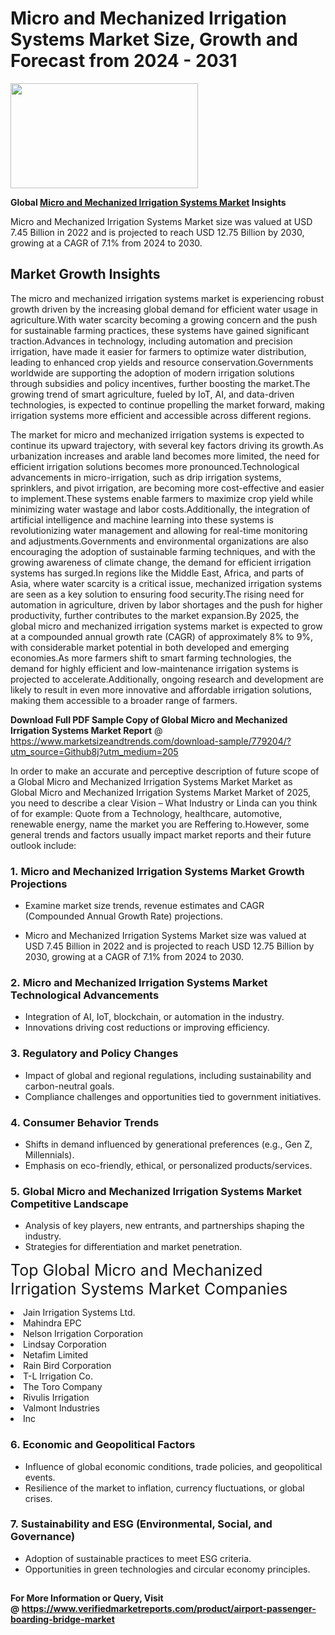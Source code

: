 <H1>Micro and Mechanized Irrigation Systems Market Size, Growth and Forecast from 2024 - 2031</H1><img class="aligncenter size-medium wp-image-584254" src="https://thirdeyenews.in/wp-content/uploads/2024/09/Global-Market-Research-300x168.jpeg" alt="" width="300" height="168" /><p><strong>Global&nbsp;<a href="https://www.marketsizeandtrends.com/download-sample/779204/?utm_source=Github8j?utm_medium=205">Micro and Mechanized Irrigation Systems Market</a> Insights</strong></p><p>Micro and Mechanized Irrigation Systems Market size was valued at USD 7.45 Billion in 2022 and is projected to reach USD 12.75 Billion by 2030, growing at a CAGR of 7.1% from 2024 to 2030.</p><p><h2>Market Growth Insights</h2> <p>The micro and mechanized irrigation systems market is experiencing robust growth driven by the increasing global demand for efficient water usage in agriculture.With water scarcity becoming a growing concern and the push for sustainable farming practices, these systems have gained significant traction.Advances in technology, including automation and precision irrigation, have made it easier for farmers to optimize water distribution, leading to enhanced crop yields and resource conservation.Governments worldwide are supporting the adoption of modern irrigation solutions through subsidies and policy incentives, further boosting the market.The growing trend of smart agriculture, fueled by IoT, AI, and data-driven technologies, is expected to continue propelling the market forward, making irrigation systems more efficient and accessible across different regions.</p> <p>The market for micro and mechanized irrigation systems is expected to continue its upward trajectory, with several key factors driving its growth.As urbanization increases and arable land becomes more limited, the need for efficient irrigation solutions becomes more pronounced.Technological advancements in micro-irrigation, such as drip irrigation systems, sprinklers, and pivot irrigation, are becoming more cost-effective and easier to implement.These systems enable farmers to maximize crop yield while minimizing water wastage and labor costs.Additionally, the integration of artificial intelligence and machine learning into these systems is revolutionizing water management and allowing for real-time monitoring and adjustments.Governments and environmental organizations are also encouraging the adoption of sustainable farming techniques, and with the growing awareness of climate change, the demand for efficient irrigation systems has surged.In regions like the Middle East, Africa, and parts of Asia, where water scarcity is a critical issue, mechanized irrigation systems are seen as a key solution to ensuring food security.The rising need for automation in agriculture, driven by labor shortages and the push for higher productivity, further contributes to the market expansion.By 2025, the global micro and mechanized irrigation systems market is expected to grow at a compounded annual growth rate (CAGR) of approximately 8% to 9%, with considerable market potential in both developed and emerging economies.As more farmers shift to smart farming technologies, the demand for highly efficient and low-maintenance irrigation systems is projected to accelerate.Additionally, ongoing research and development are likely to result in even more innovative and affordable irrigation solutions, making them accessible to a broader range of farmers.<p><span class=""><strong>Download Full PDF Sample Copy of Global Micro and Mechanized Irrigation Systems Market Report</strong> @ <a href="https://www.marketsizeandtrends.com/download-sample/779204/?utm_source=Github8j?utm_medium=205" target="_blank">https://www.marketsizeandtrends.com/download-sample/779204/?utm_source=Github8j?utm_medium=205</a></span></p><p>In order to make an accurate and perceptive description of future scope of a Global&nbsp;Micro and Mechanized Irrigation Systems Market Market as Global&nbsp;Micro and Mechanized Irrigation Systems Market Market of 2025, you need to describe a clear Vision &ndash; What Industry or Linda can you think of for example: Quote from a Technology, healthcare, automotive, renewable energy, name the market you are Reffering to.However, some general trends and factors usually impact market reports and their future outlook include:</p><h3>1.&nbsp;<strong>Micro and Mechanized Irrigation Systems Market Growth Projections</strong></h3><ul><li>Examine market size trends, revenue estimates and CAGR (Compounded Annual Growth Rate) projections.</li><li><p>Micro and Mechanized Irrigation Systems Market size was valued at USD 7.45 Billion in 2022 and is projected to reach USD 12.75 Billion by 2030, growing at a CAGR of 7.1% from 2024 to 2030.</p></li></ul><h3>2.&nbsp;<strong>Micro and Mechanized Irrigation Systems Market Technological Advancements</strong></h3><ul><li>Integration of AI, IoT, blockchain, or automation in the industry.</li><li>Innovations driving cost reductions or improving efficiency.</li></ul><h3>3.&nbsp;<strong>Regulatory and Policy Changes</strong></h3><ul><li>Impact of global and regional regulations, including sustainability and carbon-neutral goals.</li><li>Compliance challenges and opportunities tied to government initiatives.</li></ul><h3>4.&nbsp;<strong>Consumer Behavior Trends</strong></h3><ul><li>Shifts in demand influenced by generational preferences (e.g., Gen Z, Millennials).</li><li>Emphasis on eco-friendly, ethical, or personalized products/services.</li></ul><h3>5.&nbsp;<strong>Global Micro and Mechanized Irrigation Systems Market Competitive Landscape</strong></h3><ul><li>Analysis of key players, new entrants, and partnerships shaping the industry.</li><li>Strategies for differentiation and market penetration.</li></ul><p data-pm-slice="1 1 []"><span style="color: inherit; font-family: inherit; font-size: 25px;">Top Global Micro and Mechanized Irrigation Systems Market Companies</span></p><div class="" data-test-id=""><p><li>Jain Irrigation Systems Ltd.</li><li> Mahindra EPC</li><li> Nelson Irrigation Corporation</li><li> Lindsay Corporation</li><li> Netafim Limited</li><li> Rain Bird Corporation</li><li> T-L Irrigation Co.</li><li> The Toro Company</li><li> Rivulis Irrigation</li><li> Valmont Industries</li><li> Inc</li></p></div><h3>6.&nbsp;<strong>Economic and Geopolitical Factors</strong></h3><ul><li>Influence of global economic conditions, trade policies, and geopolitical events.</li><li>Resilience of the market to inflation, currency fluctuations, or global crises.</li></ul><h3>7.&nbsp;<strong>Sustainability and ESG (Environmental, Social, and Governance)</strong></h3><ul><li>Adoption of sustainable practices to meet ESG criteria.</li><li>Opportunities in green technologies and circular economy principles.</li></ul><h2><strong style="font-size: 14px;">For More Information or Query, Visit @&nbsp;</strong><a style="background-color: #ffffff; font-size: 14px;" href="https://www.marketsizeandtrends.com/report/micro-and-mechanized-irrigation-systems-market/" target="_blank">https://www.verifiedmarketreports.com/product/airport-passenger-boarding-bridge-market</a></h2>